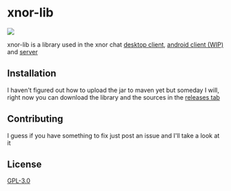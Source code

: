# xnor-lib
<a href="https://img.shields.io/badge/data-definitely%20not%20sold-red" alt="data definitely not sold"><img src="https://img.shields.io/badge/data-definitely%20not%20sold-red" /></a>

xnor-lib is a library used in the xnor chat [desktop client](https://github.com/jacekpoz/xnor-desktop-client/), [android client (WIP)](https://github.com/jacekpoz/xnor-android-client) and [server](https://github.com/jacekpoz/xnor-server/)

## Installation

I haven't figured out how to upload the jar to maven yet but someday I will, right now you can download the library and the sources in the [releases tab](https://github.com/jacekpoz/xnor-lib/releases/)

## Contributing
I guess if you have something to fix just post an issue and I'll take a look at it

## License
[GPL-3.0](https://choosealicense.com/licenses/gpl-3.0/)
